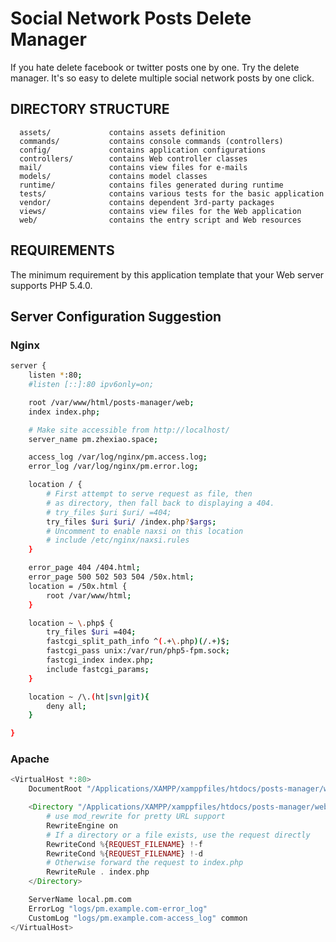 Social Network Posts Delete Manager
================================

If you hate delete facebook or twitter posts one by one. Try the delete manager. It's so easy to delete multiple social network posts by one click. 


DIRECTORY STRUCTURE
-------------------

      assets/             contains assets definition
      commands/           contains console commands (controllers)
      config/             contains application configurations
      controllers/        contains Web controller classes
      mail/               contains view files for e-mails
      models/             contains model classes
      runtime/            contains files generated during runtime
      tests/              contains various tests for the basic application
      vendor/             contains dependent 3rd-party packages
      views/              contains view files for the Web application
      web/                contains the entry script and Web resources



REQUIREMENTS
------------

The minimum requirement by this application template that your Web server supports PHP 5.4.0.


Server Configuration Suggestion
------------

### Nginx
```bash
server {
	listen *:80;
	#listen [::]:80 ipv6only=on;

	root /var/www/html/posts-manager/web;
	index index.php;

	# Make site accessible from http://localhost/
	server_name pm.zhexiao.space;

	access_log /var/log/nginx/pm.access.log;
	error_log /var/log/nginx/pm.error.log;

	location / {
		# First attempt to serve request as file, then
		# as directory, then fall back to displaying a 404.
		# try_files $uri $uri/ =404;
		try_files $uri $uri/ /index.php?$args;
		# Uncomment to enable naxsi on this location
		# include /etc/nginx/naxsi.rules
	}	

	error_page 404 /404.html;
	error_page 500 502 503 504 /50x.html;
	location = /50x.html {
		root /var/www/html;
	}

	location ~ \.php$ {
		try_files $uri =404;
		fastcgi_split_path_info ^(.+\.php)(/.+)$;
		fastcgi_pass unix:/var/run/php5-fpm.sock;
		fastcgi_index index.php;
		include fastcgi_params;
	}

	location ~ /\.(ht|svn|git){
		deny all;
	}

}
```

### Apache
```php
<VirtualHost *:80>
    DocumentRoot "/Applications/XAMPP/xamppfiles/htdocs/posts-manager/web"

    <Directory "/Applications/XAMPP/xamppfiles/htdocs/posts-manager/web">
        # use mod_rewrite for pretty URL support
        RewriteEngine on
        # If a directory or a file exists, use the request directly
        RewriteCond %{REQUEST_FILENAME} !-f
        RewriteCond %{REQUEST_FILENAME} !-d
        # Otherwise forward the request to index.php
        RewriteRule . index.php
    </Directory>

    ServerName local.pm.com
    ErrorLog "logs/pm.example.com-error_log"
    CustomLog "logs/pm.example.com-access_log" common
</VirtualHost>
```
